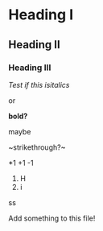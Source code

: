 # Heading I

## Heading II

### Heading III

*Test if this isitalics*

or

**bold?**

maybe

~strikethrough?~

*1
+1
-1

1. H
2. i

ss

Add something to this file!